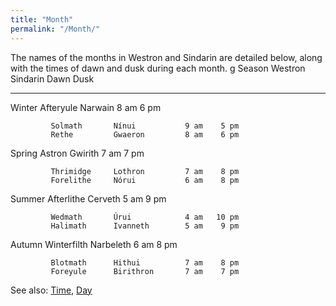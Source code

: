 ```yaml
---
title: "Month"
permalink: "/Month/"
---
```


The names of the months in Westron and Sindarin are detailed below,
along with the times of dawn and dusk during each month. <nowiki>g
Season Westron Sindarin Dawn Dusk

------------------------------------------------------------------------

Winter Afteryule Narwain 8 am 6 pm

`         Solmath       Nínui           9 am    5 pm`
`         Rethe         Gwaeron         8 am    6 pm`

Spring Astron Gwirith 7 am 7 pm

`         Thrimidge     Lothron         7 am    8 pm`
`         Forelithe     Nórui           6 am    8 pm`

Summer Afterlithe Cerveth 5 am 9 pm

`         Wedmath       Úrui            4 am   10 pm`
`         Halimath      Ivanneth        5 am    9 pm`

Autumn Winterfilth Narbeleth 6 am 8 pm

`         Blotmath      Hithui          7 am    8 pm`
`         Foreyule      Birithron       7 am    7 pm`

</pre>

See also: [Time](Time "wikilink"), [Day](Day "wikilink")